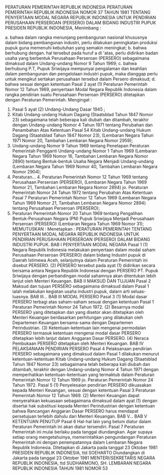  PERATURAN PEMERINTAH REPUBLIK INDONESIA PERATURAN PEMERINTAH REPUBLIK INDONESIA NOMOR 37 TAHUN 1981 TENTANG PENYERTAAN MODAL NEGARA REPUBLIK INDONESIA UNTUK PENDIRIAN PERUSAHAAN PERSEROAN (PERSERO) DALAM BIDANG INDUSTRI PUPUK PRESIDEN REPUBLIK INDONESIA,
Menimbang :

a. bahwa dalam rangka menunjang pembangunan nasional khususnya dalam bidang pembangunan industri, perlu dilakukan peningkatan produksi pupuk guna memenuhi kebutuhan yang semakin meningkat;
b. bahwa berhubung dengan. hal tersebut pada huruf a di 'atas, perlu didirikan badan usaha yang berbentuk Perusahaan Perseroan (PERSERO) sebagaimana dimaksud dalam Undang-undang Nomor 9 Tahun 1969;
c. bahwa berhubung P.T, Pupuk Sriwijaya mempunyai pengalaman dan keahlian dalam pembangunan dan pengelolaan industri pupuk, maka dianggap perlu untuk mengikut sertakan perusahaan tersebut dalam Persero dimaksud;
d. bahwa sesuai dengan ketentuan Pasal 2 ayat (1) Peraturan Pemerintah Nomor 12 Tahun 1969, penyertaan Modal Negara Republik Indonesia dalam rangka pendirian suatu Perusahaan Perseroan (PERSERO) ditetapkan dengan Peraturan Pemerintah.
Mengingat :

1. Pasal 5 ayat (2) Undang-Undang Dasar 1945 ;
2. Kitab Undang-undang Hukum Dagang (Staatsblad Tahun 1847 Nomor 23) sebagaimana telah beberapa kali diubah dan ditambah, terakhir dengan Undang-undang Nomor 4 Tahun 1971 tentang Perubahan dan Penambahan Atas Ketentuan Pasal 54 Kitab Undang-undang Hukum Dagang (Staatsblad Tahun 1847 Nomor 23), (Lembaran Negara Tahun 1971 Nomor 20, Tambahan Lembaran Negara Nomor 2959);
3. Undang-undang Nomor 9 Tahun 1969 tentang Penetapan Peraturan Pemerintah Pengganti Undang-undang Nomor 1 Tahun 1969 (Lembaran Negara Tahun 1969 Nomor 16, Tambahan Lembaran Negara Nomor 2890) tentang Bentuk-bentuk Usaha Negara Menjadi Undang-undang (Lembaran Negara Tahun 1969 Nomor 40, Tambahan Lembaran Negara Nomor 2904);
4. Peraturan… 4. Peraturan Pemerintah Nomor 12 Tahun 1969 tentang Perusahaan Perseroan (PERSERO), (Lembaran Negara Tahun 1969 Nomor 21, Tambahan Lembaran Negara Nomor 2894) jo. Peraturan Pemerintah Nomor 24 Tahun 1972 tentang Perubahan Atas Ketentuan Pasal 7 Peraturan Pemerintah Nomor 12 Tahun 1969 (Lembaran Negara Tahun 1969 Nomor 21, Tambahan Lembaran Negara Nomor 2894) tentang Perusahaan Perseroan (PERSERO);
5. Peraturan Pemerintah Nomor 20 Tahun 1969 tentang Pengalihan Bentuk-Perusahaan Negara (PN) Pupuk Sriwijaya Menjadi Perusahaan Perseroan (PERSERO) (Lembaran Negara Tahun 1969 Nomor 31);
MEMUTUSKAN :
 Menetapkan : PERATURAN PEMERINTAH TENTANG PENYERTAAN MODAL NEGARA REPUBLIK INDONESIA UNTUK PENDIRIAN PERUSAHAAN PERSEROAN (PERSERO) DALAM BIDANG INDUSTRI PUPUK.
BAB I PENYERTAAN MODAL NEGARA
Pasal 1
(1) Negara Republik Indonesia melakukan penyertaan dalam modal saham Perusahaan Perseroan (PERSERO) dalam bidang Industri pupuk di Daerah Istimewa Aceh, selanjutnya dalam Peraturan Pemerintah ini disebut PERSERO.
(2) PERSERO tersebut pada ayat (1) didirikan secara bersama antara Negara Republik Indonesai dengan PERSERO PT. Pupuk Sriwijaya dengan perbandingan modal sahamnya akan ditentukan lebih lanjut oleh Menteri Keuangan.
BAB II MAKSUD DAN TUJUAN
Pasal 2
Maksud dan tujuan PERSERO sebagaimana dimaksud dalam Pasal 1 ialah melakukan kegiatan usaha industri pupuk, dalarn arti seluas-luasnya. BAB III…
BAB III MODAL PERSERO
Pasal 3
(1) Modal dasar PERSERO terbagi atas saham-saham sesuai dengan ketentuan Pasal 1 Peraturan Pemerintah Nomor 24 Tahun 1972.
(2) Besarnya modal PERSERO yang ditetapkan dan yang disetor akan ditetapkan oleh Menteri Keuangan berdasarkan perhitungan yang dilakukan oleh Departemen Keuangan bersama-sama dengan Departemen Perindustrian.
(3) Ketentuan-ketentuan lain mengenai permodalan PERSERO termasuk ketentuan mengenai modal dasar PERSERO ditetapkan lebih lanjut dalam Anggaran Dasar PERSERO.
(4) Neraca Pembukaan PERSERO ditetapkan oleh Menteri Keuangan.
BAB IV PELAKSANAAN PENDIRIAN PERSERO
Pasal 4
Pelaksanaan pendirian PERSERO sebagaimana yang dimaksud dalam Pasal 1 dilakukan menurut ketentuan-ketentuan Kitab Undang-undang Hukum Dagang (Staatsblad Tahun 1847 Nomor 23) sebagaimana telah beberapa kali diubah dan ditambah, terakhir dengan Undang-undang Nomor 4 Tahun 1971 dengan memperhatikan ketentuan-ketentuan yang termaktub dalam Peraturan Pemerintah Nomor 12 Tahun 1969 jo. Peraturan Pemerintah Nomor 24 Tahun 1972.
Pasal 5
(1) Penyelesaian pendirian PERSERO dikuasakan kepada Menteri Keuangan, sesuai dengan ketentuan Pasal 3 Peraturan Pemerintah Nomor 12 Tahun 1969.
(2) Menteri Keuangan dapat menyerahkan kekuasaan sebagaimana dimaksud dalam ayat (1) dengan disertai hak substitusi kepada Menteri Perindustrian dengan ketentuan bahwa Rancangan Anggaran Dasar PERSERO harus mendapat persetujuan terlebih dahulu dari Menteri Keuangan. BAB V…
BAB V KETENTUAN PENUTUP
Pasal 6
Hal-hal lain yang belum diatur dalam Peraturan Pemerintah ini akan diatur tersendiri.
Pasal 7
Peraturan Pemerintah ini mulai berlaku pada tanggal diundangkan. Agar supaya setiap orang mengetahuinya, memerintahkan pengundangan Peraturan Pemerintah ini dengan penempatannya dalam Lembaran Negara Republik Indonesia. Ditetapkan di Jakarta pada tanggal 23 Oktober 1981 PRESIDEN REPUBLIK INDONESIA, ttd SOEHARTO Diundangkan di Jakarta pada tanggal 23 Oktober 1981 MENTERI/SEKRETARIS NEGARA REPUBLIK INDONESIA, ttd SUDHARMONO, SH. LEMBARAN NEGARA REPUBLIK INDONESIA TAHUN 1981 NOMOR 53